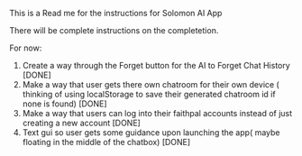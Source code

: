 This is a Read me for the instructions for Solomon AI App

There will be complete instructions on the completetion.

For now:

1. Create a way through the Forget button for the AI to Forget Chat History [DONE]
2. Make a way that user gets there own chatroom for their own device ( thinking of using localStorage to save their generated chatroom id if none is found) [DONE]
3. Make a way that users can log into their faithpal accounts instead of just creating a new account [DONE]
4. Text gui so user gets some guidance upon launching the app( maybe floating in the middle of the chatbox) [DONE]
